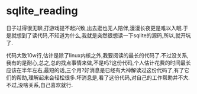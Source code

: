 # sqlite_reading
日子过得很无聊,打游戏提不起兴致,出去逛也无人陪伴,漫漫长夜更是难以入眠.于是就想到了读代码,不知道为什么,我就是突然很想读一下sqlite的源码,所以,就开坑了.

代码大致10w行,估计是除了linux内核之外,我要阅读的最长的代码了.不过没关系,我有的是耐心,总之,总的找点事情来做,不是吗?这份代码,个人估计花费的时间最长应该在半年左右,最短的话,三个月?好消息是已经有大神解读过这份代码了,有了它们的帮助,理解起来会轻松很多.坏消息是,看了这份代码,对自己的工作帮助并不大.不过,没啥关系,自己喜欢就行.
